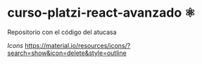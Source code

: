 # curso-platzi-react-avanzado ⚛️

Repositorio con el código del atucasa

*Icons*
https://material.io/resources/icons/?search=show&icon=delete&style=outline
